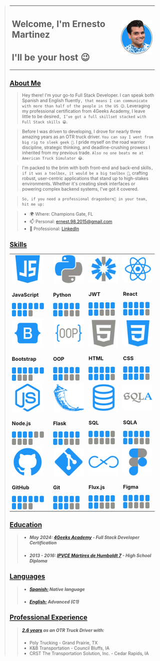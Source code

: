 
><table>
  <tbody>
    <tr>
      <td>
        <h1>Welcome, I'm Ernesto Martinez</h1>
        <h1>I'll be your host 😉</h1>
      </td>
      <td>
      <img src="ErnestoMartinez.png" alt="Portrait image">
      </td>
    </tr>
  </tbody>
</table>

## [About Me](#)
>Hey there! I'm your go-to Full Stack Developer. I can speak both Spanish and English fluently`, that means I can communicate with more than half of the people in the US 😉`. Leveraging my professional certification from 4Geeks Academy, I leave little to be desired`, I’ve got a full skillset stacked with Full Stack skills 😁`.

>Before I was driven to developing, I drove for nearly three amazing years as an OTR truck driver. `You can say I went from big rig to sleek geek 🤔`. I pride myself on the road warrior discipline, strategic thinking, and deadline-crushing prowess I inherited from my previous trade. `Also no one beats me at American Truck Simulator 😂`.

>I'm packed to the brim with both front-end and back-end skills`, if it was a toolbox, it would be a big toolbox 🧰`, crafting robust, user-centric applications that stand up to high-stakes environments. Whether it's creating sleek interfaces or powering complex backend systems, I've got it covered.

>`So, if you need a professional dragonborn🐉 in your team, hit me up:`

>- 🌍 Where: Champions Gate, FL
>- 📫 Personal: [ernest.98.2015@gmail.com](mailto:ernest.98.2015@gmail.com)
>- 🔗 Professional: [LinkedIn](https://www.linkedin.com/in/ernesto-martinez-f)

## [Skills](#)
<table>
  <tbody>
    <tr>
      <td>
          <img src="icons/JavaScript.png">
          <h3><a>JavaScript</a></h3>
          <img src="Score.png" alt="Score sq">
          <img src="Score.png" alt="Score sq">
          <img src="Score.png" alt="Score sq">
          <img src="Score.png" alt="Score sq">
          <img src="Score.png" alt="Score sq">
          <img src="Score.png" alt="Score sq">
          <img src="Score.png" alt="Score sq">
          <img src="Score.png" alt="Score sq">
          <img src="Score.png" alt="Score sq">
          <img src="NoScore.png" alt="Score sq">
      </td>
      <td>
          <img src="icons/Python.png">
          <h3><a>Python</a></h3>
          <img src="Score.png" alt="Score sq">
          <img src="Score.png" alt="Score sq">
          <img src="Score.png" alt="Score sq">
          <img src="Score.png" alt="Score sq">
          <img src="Score.png" alt="Score sq">
          <img src="Score.png" alt="Score sq">
          <img src="Score.png" alt="Score sq">
          <img src="NoScore.png" alt="Score sq">
          <img src="NoScore.png" alt="Score sq">
          <img src="NoScore.png" alt="Score sq">
      </td>
      <td>
          <img src="icons/JWT.png">
          <h3><a>JWT</a></h3>
          <img src="Score.png" alt="Score sq">
          <img src="Score.png" alt="Score sq">
          <img src="Score.png" alt="Score sq">
          <img src="Score.png" alt="Score sq">
          <img src="Score.png" alt="Score sq">
          <img src="Score.png" alt="Score sq">
          <img src="Score.png" alt="Score sq">
          <img src="NoScore.png" alt="Score sq">
          <img src="NoScore.png" alt="Score sq">
          <img src="NoScore.png" alt="Score sq">
      </td>
      <td>
          <img src="icons/React.png">
          <h3><a>React</a></h3>
          <img src="Score.png" alt="Score sq">
          <img src="Score.png" alt="Score sq">
          <img src="Score.png" alt="Score sq">
          <img src="Score.png" alt="Score sq">
          <img src="Score.png" alt="Score sq">
          <img src="Score.png" alt="Score sq">
          <img src="Score.png" alt="Score sq">
          <img src="Score.png" alt="Score sq">
          <img src="Score.png" alt="Score sq">
          <img src="NoScore.png" alt="Score sq">
      </td>
    </tr>
    <tr>
      <td>
          <img src="icons/Bootstrap.png">
          <h3><a>Bootstrap</a></h3>
          <img src="Score.png" alt="Score sq">
          <img src="Score.png" alt="Score sq">
          <img src="Score.png" alt="Score sq">
          <img src="Score.png" alt="Score sq">
          <img src="Score.png" alt="Score sq">
          <img src="Score.png" alt="Score sq">
          <img src="Score.png" alt="Score sq">
          <img src="NoScore.png" alt="Score sq">
          <img src="NoScore.png" alt="Score sq">
          <img src="NoScore.png" alt="Score sq">
      </td>
      <td>
          <img src="icons/OOP.png">
          <h3><a>OOP</a></h3>
          <img src="Score.png" alt="Score sq">
          <img src="Score.png" alt="Score sq">
          <img src="Score.png" alt="Score sq">
          <img src="Score.png" alt="Score sq">
          <img src="Score.png" alt="Score sq">
          <img src="Score.png" alt="Score sq">
          <img src="Score.png" alt="Score sq">
          <img src="NoScore.png" alt="Score sq">
          <img src="NoScore.png" alt="Score sq">
          <img src="NoScore.png" alt="Score sq">
      </td>
      <td>
          <img src="icons/HTML 5.png">
          <h3><a>HTML</a></h3>
          <img src="Score.png" alt="Score sq">
          <img src="Score.png" alt="Score sq">
          <img src="Score.png" alt="Score sq">
          <img src="Score.png" alt="Score sq">
          <img src="Score.png" alt="Score sq">
          <img src="Score.png" alt="Score sq">
          <img src="Score.png" alt="Score sq">
          <img src="Score.png" alt="Score sq">
          <img src="Score.png" alt="Score sq">
          <img src="NoScore.png" alt="Score sq">
      </td>
      <td>
          <img src="icons/CSS.png">
          <h3><a>CSS</a></h3>
          <img src="Score.png" alt="Score sq">
          <img src="Score.png" alt="Score sq">
          <img src="Score.png" alt="Score sq">
          <img src="Score.png" alt="Score sq">
          <img src="Score.png" alt="Score sq">
          <img src="Score.png" alt="Score sq">
          <img src="Score.png" alt="Score sq">
          <img src="Score.png" alt="Score sq">
          <img src="Score.png" alt="Score sq">
          <img src="NoScore.png" alt="Score sq">
      </td>
    </tr>
    <tr>
      <td>
          <img src="icons/Node.png">
          <h3><a>Node.js</a></h3>
          <img src="Score.png" alt="Score sq">
          <img src="Score.png" alt="Score sq">
          <img src="Score.png" alt="Score sq">
          <img src="Score.png" alt="Score sq">
          <img src="NoScore.png" alt="Score sq">
          <img src="NoScore.png" alt="Score sq">
          <img src="NoScore.png" alt="Score sq">
          <img src="NoScore.png" alt="Score sq">
          <img src="NoScore.png" alt="Score sq">
          <img src="NoScore.png" alt="Score sq">
      </td>
      <td>
          <img src="icons/Flask.png">
          <h3><a>Flask</a></h3>
          <img src="Score.png" alt="Score sq">
          <img src="Score.png" alt="Score sq">
          <img src="Score.png" alt="Score sq">
          <img src="Score.png" alt="Score sq">
          <img src="Score.png" alt="Score sq">
          <img src="Score.png" alt="Score sq">
          <img src="Score.png" alt="Score sq">
          <img src="NoScore.png" alt="Score sq">
          <img src="NoScore.png" alt="Score sq">
          <img src="NoScore.png" alt="Score sq">
      </td>
      <td>
          <img src="icons/SQL.png">
          <h3><a>SQL</a></h3>
          <img src="Score.png" alt="Score sq">
          <img src="Score.png" alt="Score sq">
          <img src="Score.png" alt="Score sq">
          <img src="Score.png" alt="Score sq">
          <img src="NoScore.png" alt="Score sq">
          <img src="NoScore.png" alt="Score sq">
          <img src="NoScore.png" alt="Score sq">
          <img src="NoScore.png" alt="Score sq">
          <img src="NoScore.png" alt="Score sq">
          <img src="NoScore.png" alt="Score sq">
      </td>
      <td>
          <img src="icons/SQLA.png">
          <h3><a>SQLA</a></h3>
          <img src="Score.png" alt="Score sq">
          <img src="Score.png" alt="Score sq">
          <img src="Score.png" alt="Score sq">
          <img src="Score.png" alt="Score sq">
          <img src="Score.png" alt="Score sq">
          <img src="Score.png" alt="Score sq">
          <img src="Score.png" alt="Score sq">
          <img src="NoScore.png" alt="Score sq">
          <img src="NoScore.png" alt="Score sq">
          <img src="NoScore.png" alt="Score sq">
      </td>
    </tr>
    <tr>
      <td>
          <img src="icons/GitHub.png">
          <h3><a>GitHub</a></h3>
          <img src="Score.png" alt="Score sq">
          <img src="Score.png" alt="Score sq">
          <img src="Score.png" alt="Score sq">
          <img src="Score.png" alt="Score sq">
          <img src="Score.png" alt="Score sq">
          <img src="Score.png" alt="Score sq">
          <img src="Score.png" alt="Score sq">
          <img src="Score.png" alt="Score sq">
          <img src="NoScore.png" alt="Score sq">
          <img src="NoScore.png" alt="Score sq">
      </td>
      <td>
          <img src="icons/Git.png">
          <h3><a>Git</a></h3>
          <img src="Score.png" alt="Score sq">
          <img src="Score.png" alt="Score sq">
          <img src="Score.png" alt="Score sq">
          <img src="Score.png" alt="Score sq">
          <img src="Score.png" alt="Score sq">
          <img src="Score.png" alt="Score sq">
          <img src="Score.png" alt="Score sq">
          <img src="Score.png" alt="Score sq">
          <img src="NoScore.png" alt="Score sq">
          <img src="NoScore.png" alt="Score sq">
      </td>
      <td>
          <img src="icons/Flux.png">
          <h3><a>Flux.js</a></h3>
          <img src="Score.png" alt="Score sq">
          <img src="Score.png" alt="Score sq">
          <img src="Score.png" alt="Score sq">
          <img src="Score.png" alt="Score sq">
          <img src="Score.png" alt="Score sq">
          <img src="Score.png" alt="Score sq">
          <img src="Score.png" alt="Score sq">
          <img src="NoScore.png" alt="Score sq">
          <img src="NoScore.png" alt="Score sq">
          <img src="NoScore.png" alt="Score sq">
      </td>
      <td>
          <img src="icons/Figma.png">
          <h3><a>Figma</a></h3>
          <img src="Score.png" alt="Score sq">
          <img src="Score.png" alt="Score sq">
          <img src="Score.png" alt="Score sq">
          <img src="Score.png" alt="Score sq">
          <img src="Score.png" alt="Score sq">
          <img src="Score.png" alt="Score sq">
          <img src="NoScore.png" alt="Score sq">
          <img src="NoScore.png" alt="Score sq">
          <img src="NoScore.png" alt="Score sq">
          <img src="NoScore.png" alt="Score sq">
      </td>
    </tr>
  </tbody>
</table>

## [Education](#)
>- ##### **May 2024:** [4Geeks Academy](https://4geeksacademy.com/) - Full Stack Developer Certification
>- ##### **2013 - 2016:** [IPVCE Mártires de Humboldt 7](#) - High School Diploma

## [Languages](#)
>- ##### **[Spanish:](#)** Native language
>- ##### **[English:](#)** Advanced (C1)

## [Professional Experience](#)
> ##### [**2.6 years**](#) as an OTR Truck Driver with:
>- Poly Trucking - Grand Prairie, TX
>- K&B Transportation - Council Bluffs, IA
>- CRST The Transportation Solution, Inc. - Cedar Rapids, IA
